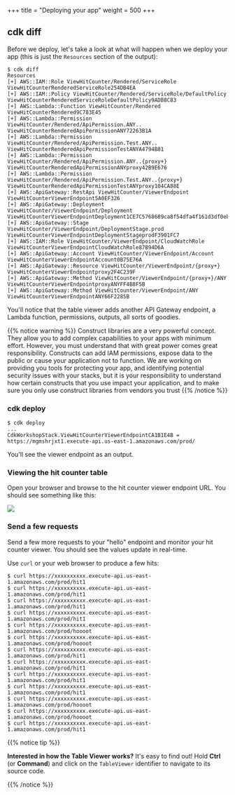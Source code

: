+++
title = "Deploying your app"
weight = 500
+++

## cdk diff

Before we deploy, let's take a look at what will happen when we deploy your app
(this is just the `Resources` section of the output):

```console
$ cdk diff
Resources
[+] AWS::IAM::Role ViewHitCounter/Rendered/ServiceRole ViewHitCounterRenderedServiceRole254DB4EA
[+] AWS::IAM::Policy ViewHitCounter/Rendered/ServiceRole/DefaultPolicy ViewHitCounterRenderedServiceRoleDefaultPolicy9ADB8C83
[+] AWS::Lambda::Function ViewHitCounter/Rendered ViewHitCounterRendered9C783E45
[+] AWS::Lambda::Permission ViewHitCounter/Rendered/ApiPermission.ANY.. ViewHitCounterRenderedApiPermissionANY72263B1A
[+] AWS::Lambda::Permission ViewHitCounter/Rendered/ApiPermission.Test.ANY.. ViewHitCounterRenderedApiPermissionTestANYA4794B81
[+] AWS::Lambda::Permission ViewHitCounter/Rendered/ApiPermission.ANY..{proxy+} ViewHitCounterRenderedApiPermissionANYproxy42B9E676
[+] AWS::Lambda::Permission ViewHitCounter/Rendered/ApiPermission.Test.ANY..{proxy+} ViewHitCounterRenderedApiPermissionTestANYproxy104CA88E
[+] AWS::ApiGateway::RestApi ViewHitCounter/ViewerEndpoint ViewHitCounterViewerEndpoint5A0EF326
[+] AWS::ApiGateway::Deployment ViewHitCounter/ViewerEndpoint/Deployment ViewHitCounterViewerEndpointDeployment1CE7C5768689ca8f54dfa4f161d3df0ebffcdcff
[+] AWS::ApiGateway::Stage ViewHitCounter/ViewerEndpoint/DeploymentStage.prod ViewHitCounterViewerEndpointDeploymentStageprodF3901FC7
[+] AWS::IAM::Role ViewHitCounter/ViewerEndpoint/CloudWatchRole ViewHitCounterViewerEndpointCloudWatchRole87B94D6A
[+] AWS::ApiGateway::Account ViewHitCounter/ViewerEndpoint/Account ViewHitCounterViewerEndpointAccount0B75E76A
[+] AWS::ApiGateway::Resource ViewHitCounter/ViewerEndpoint/{proxy+} ViewHitCounterViewerEndpointproxy2F4C239F
[+] AWS::ApiGateway::Method ViewHitCounter/ViewerEndpoint/{proxy+}/ANY ViewHitCounterViewerEndpointproxyANYFF4B8F5B
[+] AWS::ApiGateway::Method ViewHitCounter/ViewerEndpoint/ANY ViewHitCounterViewerEndpointANY66F2285B
```

You'll notice that the table viewer adds another API Gateway endpoint, a Lambda
function, permissions, outputs, all sorts of goodies.

{{% notice warning %}} Construct libraries are a very powerful concept. They
allow you to add complex capabilities to your apps with minimum effort. However,
you must understand that with great power comes great responsibility. Constructs
can add IAM permissions, expose data to the public or cause your application not
to function. We are working on providing you tools for protecting your app, and
identifying potential security issues with your stacks, but it is your
responsibility to understand how certain constructs that you use impact your
application, and to make sure you only use construct libraries from vendors you
trust  {{% /notice %}}

### cdk deploy

```console
$ cdk deploy
...
CdkWorkshopStack.ViewHitCounterViewerEndpointCA1B1E4B = https://mgmshrjxt1.execute-api.us-east-1.amazonaws.com/prod/
```

You'll see the viewer endpoint as an output.

### Viewing the hit counter table

Open your browser and browse to the hit counter viewer endpoint URL. You should
see something like this:

![](./viewer1.png)

### Send a few requests

Send a few more requests to your "hello" endpoint and monitor your hit counter
viewer. You should see the values update in real-time.

Use `curl` or your web browser to produce a few hits:

```console
$ curl https://xxxxxxxxxx.execute-api.us-east-1.amazonaws.com/prod/hit1
$ curl https://xxxxxxxxxx.execute-api.us-east-1.amazonaws.com/prod/hit1
$ curl https://xxxxxxxxxx.execute-api.us-east-1.amazonaws.com/prod/hit1
$ curl https://xxxxxxxxxx.execute-api.us-east-1.amazonaws.com/prod/hit1
$ curl https://xxxxxxxxxx.execute-api.us-east-1.amazonaws.com/prod/hoooot
$ curl https://xxxxxxxxxx.execute-api.us-east-1.amazonaws.com/prod/hoooot
$ curl https://xxxxxxxxxx.execute-api.us-east-1.amazonaws.com/prod/hit1
$ curl https://xxxxxxxxxx.execute-api.us-east-1.amazonaws.com/prod/hit1
$ curl https://xxxxxxxxxx.execute-api.us-east-1.amazonaws.com/prod/hit1
$ curl https://xxxxxxxxxx.execute-api.us-east-1.amazonaws.com/prod/hit1
$ curl https://xxxxxxxxxx.execute-api.us-east-1.amazonaws.com/prod/hoooot
$ curl https://xxxxxxxxxx.execute-api.us-east-1.amazonaws.com/prod/hoooot
$ curl https://xxxxxxxxxx.execute-api.us-east-1.amazonaws.com/prod/hit1
```

{{% notice tip %}}

**Interested in how the Table Viewer works?** It's easy to find out!
Hold **Ctrl** (or **Command**) and click on the `TableViewer`
identifier to navigate to its source code.

{{% /notice %}}
